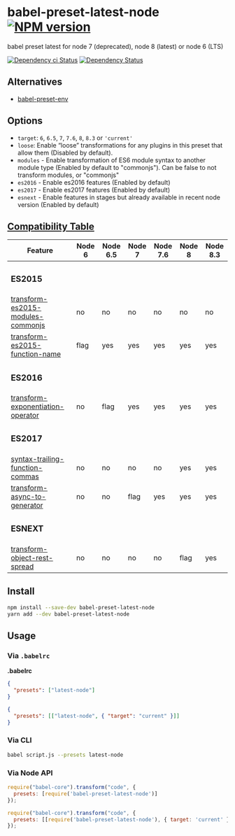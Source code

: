 # babel-preset-latest-node [![NPM version][npm-image]][npm-url]

babel preset latest for node 7 (deprecated), node 8 (latest) or node 6 (LTS)

[![Dependency ci Status][dependencyci-image]][dependencyci-url]
[![Dependency Status][daviddm-image]][daviddm-url]

## Alternatives

- [babel-preset-env](https://www.npmjs.com/package/babel-preset-env)

## Options

- `target`: `6`, `6.5`, `7`, `7.6`, `8`, `8.3` or `'current'`
- `loose`: Enable “loose” transformations for any plugins in this preset that allow them (Disabled by default).
- `modules` - Enable transformation of ES6 module syntax to another module type (Enabled by default to "commonjs"). Can be false to not transform modules, or "commonjs"
- `es2016` - Enable es2016 features (Enabled by default)
- `es2017` - Enable es2017 features (Enabled by default)
- `esnext` - Enable features in stages but already available in recent node version (Enabled by default)

## [Compatibility Table](http://node.green/)


| Feature | Node 6 | Node 6.5 | Node 7 | Node 7.6 | Node 8 | Node 8.3 |
| ------- | ------ | -------- | ------ | -------- | ------ | -------- |
| <h3>ES2015</h3> ||||||
| [transform-es2015-modules-commonjs](https://babeljs.io/docs/plugins/transform-es2015-modules-commonjs) | no | no | no | no | no | no |
| [transform-es2015-function-name](https://babeljs.io/docs/plugins/transform-es2015-function-name) | flag | yes | yes | yes | yes | yes |
| <h3>ES2016</h3> ||||||
| [transform-exponentiation-operator](https://babeljs.io/docs/plugins/transform-exponentiation-operator) | no | flag | yes | yes | yes | yes |
| <h3>ES2017</h3> ||||||
| [syntax-trailing-function-commas](https://babeljs.io/docs/plugins/syntax-trailing-function-commas) | no | no | no | no | yes | yes |
| [transform-async-to-generator](https://babeljs.io/docs/plugins/transform-async-to-generator) | no | no | flag | yes | yes | yes |
| <h3>ESNEXT</h3> ||||||
| [transform-object-rest-spread](https://babeljs.io/docs/plugins/transform-object-rest-spread) | no | no | no | no | flag | yes |

## Install

```bash
npm install --save-dev babel-preset-latest-node
yarn add --dev babel-preset-latest-node
```

## Usage

### Via `.babelrc`

**.babelrc**

```json
{
  "presets": ["latest-node"]
}
```

```json
{
  "presets": [["latest-node", { "target": "current" }]]
}
```

### Via CLI

```sh
babel script.js --presets latest-node
```

### Via Node API

```javascript
require("babel-core").transform("code", {
  presets: [require('babel-preset-latest-node')]
});
```

```javascript
require("babel-core").transform("code", {
  presets: [[require('babel-preset-latest-node'), { target: 'current' }]]
});
```

[npm-image]: https://img.shields.io/npm/v/babel-preset-latest-node.svg?style=flat-square
[npm-url]: https://npmjs.org/package/babel-preset-latest-node
[daviddm-image]: https://david-dm.org/christophehurpeau/babel-preset-latest-node.svg?style=flat-square
[daviddm-url]: https://david-dm.org/christophehurpeau/babel-preset-latest-node
[dependencyci-image]: https://dependencyci.com/github/christophehurpeau/babel-preset-latest-node/badge?style=flat-square
[dependencyci-url]: https://dependencyci.com/github/christophehurpeau/babel-preset-latest-node
